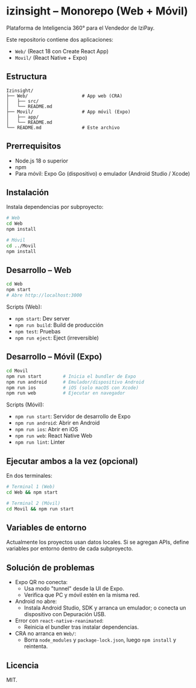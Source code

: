 # izinsight – Monorepo (Web + Móvil)

Plataforma de Inteligencia 360° para el Vendedor de IziPay.

Este repositorio contiene dos aplicaciones:
- `Web/` (React 18 con Create React App)
- `Movil/` (React Native + Expo)

## Estructura

```
Izinsight/
├── Web/                    # App web (CRA)
│   ├── src/
│   └── README.md
├── Movil/                  # App móvil (Expo)
│   ├── app/
│   └── README.md
└── README.md               # Este archivo
```

## Prerrequisitos

- Node.js 18 o superior
- npm
- Para móvil: Expo Go (dispositivo) o emulador (Android Studio / Xcode)

## Instalación

Instala dependencias por subproyecto:
```bash
# Web
cd Web
npm install

# Móvil
cd ../Movil
npm install
```

## Desarrollo – Web

```bash
cd Web
npm start
# Abre http://localhost:3000
```

Scripts (Web):
- `npm start`: Dev server
- `npm run build`: Build de producción
- `npm test`: Pruebas
- `npm run eject`: Eject (irreversible)

## Desarrollo – Móvil (Expo)

```bash
cd Movil
npm run start        # Inicia el bundler de Expo
npm run android      # Emulador/dispositivo Android
npm run ios          # iOS (solo macOS con Xcode)
npm run web          # Ejecutar en navegador
```

Scripts (Móvil):
- `npm run start`: Servidor de desarrollo de Expo
- `npm run android`: Abrir en Android
- `npm run ios`: Abrir en iOS
- `npm run web`: React Native Web
- `npm run lint`: Linter

## Ejecutar ambos a la vez (opcional)

En dos terminales:
```bash
# Terminal 1 (Web)
cd Web && npm start

# Terminal 2 (Móvil)
cd Movil && npm run start
```

## Variables de entorno

Actualmente los proyectos usan datos locales. Si se agregan APIs, define variables por entorno dentro de cada subproyecto.

## Solución de problemas

- Expo QR no conecta:
  - Usa modo "tunnel" desde la UI de Expo.
  - Verifica que PC y móvil estén en la misma red.
- Android no abre:
  - Instala Android Studio, SDK y arranca un emulador; o conecta un dispositivo con Depuración USB.
- Error con `react-native-reanimated`:
  - Reinicia el bundler tras instalar dependencias.
- CRA no arranca en `Web/`:
  - Borra `node_modules` y `package-lock.json`, luego `npm install` y reintenta.

## Licencia

MIT.
